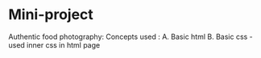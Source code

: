 # Mini-project
Authentic food photography:
Concepts used : 
A. Basic html 
B. Basic css - used inner css in html page

